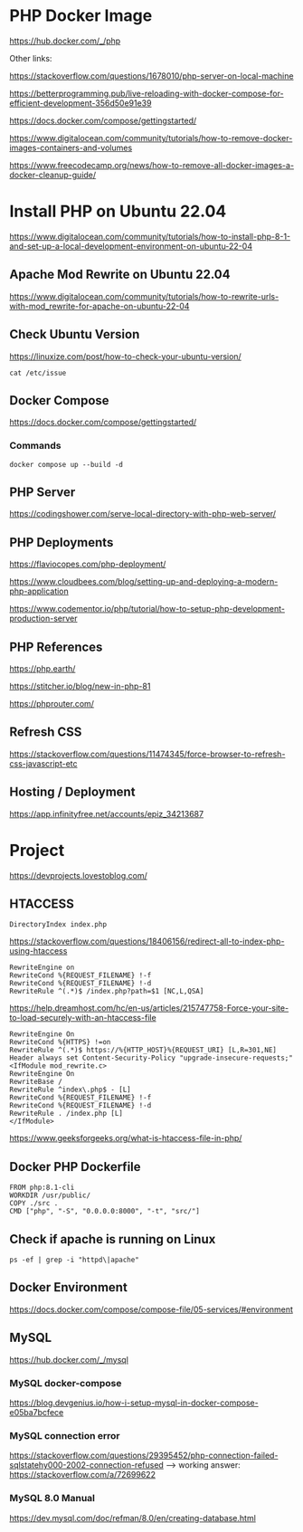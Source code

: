 # PHP Docker Image

https://hub.docker.com/_/php


Other links:

https://stackoverflow.com/questions/1678010/php-server-on-local-machine

https://betterprogramming.pub/live-reloading-with-docker-compose-for-efficient-development-356d50e91e39

https://docs.docker.com/compose/gettingstarted/


https://www.digitalocean.com/community/tutorials/how-to-remove-docker-images-containers-and-volumes

https://www.freecodecamp.org/news/how-to-remove-all-docker-images-a-docker-cleanup-guide/


# Install PHP on Ubuntu 22.04
https://www.digitalocean.com/community/tutorials/how-to-install-php-8-1-and-set-up-a-local-development-environment-on-ubuntu-22-04

## Apache Mod Rewrite on Ubuntu 22.04
https://www.digitalocean.com/community/tutorials/how-to-rewrite-urls-with-mod_rewrite-for-apache-on-ubuntu-22-04


## Check Ubuntu Version

https://linuxize.com/post/how-to-check-your-ubuntu-version/
    
    cat /etc/issue


## Docker Compose

https://docs.docker.com/compose/gettingstarted/


### Commands

    docker compose up --build -d


## PHP Server

https://codingshower.com/serve-local-directory-with-php-web-server/


## PHP Deployments

https://flaviocopes.com/php-deployment/

https://www.cloudbees.com/blog/setting-up-and-deploying-a-modern-php-application

https://www.codementor.io/php/tutorial/how-to-setup-php-development-production-server


## PHP References

https://php.earth/

https://stitcher.io/blog/new-in-php-81

https://phprouter.com/


## Refresh CSS

https://stackoverflow.com/questions/11474345/force-browser-to-refresh-css-javascript-etc


## Hosting / Deployment

https://app.infinityfree.net/accounts/epiz_34213687


# Project 

https://devprojects.lovestoblog.com/


## HTACCESS

    DirectoryIndex index.php

https://stackoverflow.com/questions/18406156/redirect-all-to-index-php-using-htaccess

    RewriteEngine on
    RewriteCond %{REQUEST_FILENAME} !-f
    RewriteCond %{REQUEST_FILENAME} !-d
    RewriteRule ^(.*)$ /index.php?path=$1 [NC,L,QSA]


https://help.dreamhost.com/hc/en-us/articles/215747758-Force-your-site-to-load-securely-with-an-htaccess-file

    RewriteEngine On
    RewriteCond %{HTTPS} !=on
    RewriteRule ^(.*)$ https://%{HTTP_HOST}%{REQUEST_URI} [L,R=301,NE]
    Header always set Content-Security-Policy "upgrade-insecure-requests;"
    <IfModule mod_rewrite.c>
    RewriteEngine On
    RewriteBase /
    RewriteRule ^index\.php$ - [L]
    RewriteCond %{REQUEST_FILENAME} !-f
    RewriteCond %{REQUEST_FILENAME} !-d
    RewriteRule . /index.php [L]
    </IfModule>

https://www.geeksforgeeks.org/what-is-htaccess-file-in-php/


## Docker PHP Dockerfile

    FROM php:8.1-cli
    WORKDIR /usr/public/
    COPY ./src .
    CMD ["php", "-S", "0.0.0.0:8000", "-t", "src/"]

## Check if apache is running on Linux

    ps -ef | grep -i "httpd\|apache"


## Docker Environment

https://docs.docker.com/compose/compose-file/05-services/#environment


## MySQL

https://hub.docker.com/_/mysql


### MySQL docker-compose

https://blog.devgenius.io/how-i-setup-mysql-in-docker-compose-e05ba7bcfece


### MySQL connection error

https://stackoverflow.com/questions/29395452/php-connection-failed-sqlstatehy000-2002-connection-refused
--> working answer: https://stackoverflow.com/a/72699622

### MySQL 8.0 Manual

https://dev.mysql.com/doc/refman/8.0/en/creating-database.html